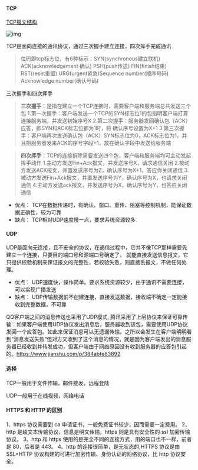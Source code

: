 #### TCP

[TCP报文结构](https://www.cnblogs.com/kaleidoscope/p/9701117.html)

![img](https://img2018.cnblogs.com/blog/184881/201809/184881-20180925182219599-1893425143.png)

TCP是面向连接的通讯协议，通过三次握手建立连接，四次挥手完成通讯

>位码即tcp标志位，有6种标示：SYN(synchronous建立联机) ACK(acknowledgement 确认) PSH(push传送) FIN(finish结束) RST(reset重置) URG(urgent紧急)Sequence number(顺序号码) Acknowledge number(确认号码)

三次握手和四次挥手
>**三次握手**：是指在建立一个TCP连接时，需要客户端和服务端总共发送三个包
	1.第一次握手：客户端发送一个TCP的SYN标志位1的包指明客户端打算连接服务端，并发送初始序号X
	2.第二次握手：服务器发回确认包（ACK）应答，即SYN和ACK标志位都为1时，将 确认序号设置为X+1
	3.第三次握手：客户端再次发送确认包（ACK）SYN标志位为0，ACK标志位为1，并且把服务器发来ACK的序号字段+1，放在确认字段中发送给服务端

  >**四次挥手**：TCP的连接拆除需要发送四个包，客户端和服务端均可主动发起挥手动作
  1.主动方发送Fin+Ack报文，并发送序号X，请求通信关闭
  2.被动方发送ACK报文，并置发送序号为Z，确认序号为X+1，答应你关闭通信
  3.被动方发送Fin+Ack报文，并置发送序号为Y，确认序号为X，也请求关闭通信
  4.主动方发送ack报文，并发送序号为X，确认序号为Y，也答应关闭通信

- 优点： 
	TCP在数据传递时，有确认、窗口、重传、阻塞等控制机制，能保证数据正确性，较为可靠
- 缺点：
	TCP相对UDP速度慢一点，要求系统资源较多

#### UDP

UDP是面向无连接，且不安全的协议，在通信过程中，它并不像TCP那样需要先建立一个连接，只要目的端口号和源端口号确定了， 就能直接发送信息报文，它只提供校验机制来保证报文的完整性，若校验失败，则直接丢报文，不做任何处理。


- 优点：
	UDP速度快，操作简单。要求系统资源较少，由于通讯不需要连接，可以实现广播发送
- 缺点：
	UDP传输数据前不创建连接，直接发送数据，接收端不确定一定能接收到完整数据，不可靠

QQ客户端之间的消息传送也采用了UDP模式, 腾讯采用了上层协议来保证可靠传输：如果客户端使用UDP协议发出消息后，服务器收到该包，需要使用UDP协议发回一个应答包。如此来保证消息可以无遗漏传输。之所以会发生在客户端明明看到“消息发送失败”但对方又收到了这个消息的情况，就是因为客户端发出的消息服务器已经收到并转发成功，但客户端由于网络原因没有收到服务器的应答包引起的。https://www.jianshu.com/p/384abfe83892

#### 选择

TCP一般用于文件传输，邮件接发，远程登陆

UDP一般用于在线视频，网络电话

#### HTTPS 和 HTTP 的区别

1、https 协议需要到 ca 申请证书，一般免费证书较少，因而需要一定费用。
2、http 是超文本传输协议，信息是明文传输，https 则是具有安全性的 ssl 加密传输协议。
3、http 和 https 使用的是完全不同的连接方式，用的端口也不一样，前者是 80，后者是 443。
4、http 的连接很简单，是无状态的;HTTPS 协议是由 SSL+HTTP 协议构建的可进行加密传输、身份认证的网络协议，比 http 协议安全。

